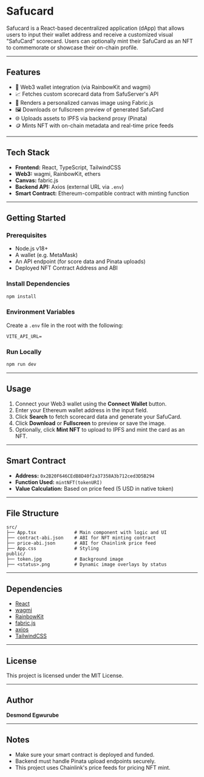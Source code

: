 # Safucard

Safucard is a React-based decentralized application (dApp) that allows users to input their wallet address and receive a customized visual "SafuCard" scorecard. Users can optionally mint their SafuCard as an NFT to commemorate or showcase their on-chain profile.

---

## Features

* 🔌 Web3 wallet integration (via RainbowKit and wagmi)
* 📈 Fetches custom scorecard data from SafuServer's API
* 🎨 Renders a personalized canvas image using Fabric.js
* 🖼️ Downloads or fullscreen preview of generated SafuCard
* 🌐 Uploads assets to IPFS via backend proxy (Pinata)
* 🪙 Mints NFT with on-chain metadata and real-time price feeds

---

## Tech Stack

* **Frontend:** React, TypeScript, TailwindCSS
* **Web3:** wagmi, RainbowKit, ethers
* **Canvas:** fabric.js
* **Backend API:** Axios (external URL via `.env`)
* **Smart Contract:** Ethereum-compatible contract with minting function

---

## Getting Started

### Prerequisites

* Node.js v18+
* A wallet (e.g. MetaMask)
* An API endpoint (for score data and Pinata uploads)
* Deployed NFT Contract Address and ABI

### Install Dependencies

```bash
npm install
```

### Environment Variables

Create a `.env` file in the root with the following:

```env
VITE_API_URL=
```

### Run Locally

```bash
npm run dev
```

---

## Usage

1. Connect your Web3 wallet using the **Connect Wallet** button.
2. Enter your Ethereum wallet address in the input field.
3. Click **Search** to fetch scorecard data and generate your SafuCard.
4. Click **Download** or **Fullscreen** to preview or save the image.
5. Optionally, click **Mint NFT** to upload to IPFS and mint the card as an NFT.

---

## Smart Contract

* **Address:** `0x2B20F646CEdB8D40f2a37358A3b712ced3D5B294`
* **Function Used:** `mintNFT(tokenURI)`
* **Value Calculation:** Based on price feed (5 USD in native token)

---

## File Structure

```
src/
├── App.tsx              # Main component with logic and UI
├── contract-abi.json    # ABI for NFT minting contract
├── price-abi.json       # ABI for Chainlink price feed
├── App.css              # Styling
public/
├── token.jpg            # Background image
├── <status>.png         # Dynamic image overlays by status
```

---

## Dependencies

* [React](https://reactjs.org/)
* [wagmi](https://wagmi.sh/)
* [RainbowKit](https://www.rainbowkit.com/)
* [fabric.js](http://fabricjs.com/)
* [axios](https://axios-http.com/)
* [TailwindCSS](https://tailwindcss.com/)

---

## License

This project is licensed under the MIT License.

---

## Author

**Desmond Egwurube**

---

## Notes

* Make sure your smart contract is deployed and funded.
* Backend must handle Pinata upload endpoints securely.
* This project uses Chainlink's price feeds for pricing NFT mint.
